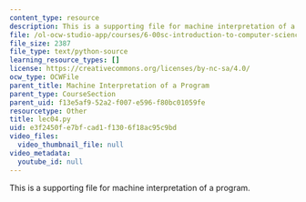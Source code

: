 ```yaml
---
content_type: resource
description: This is a supporting file for machine interpretation of a program.
file: /ol-ocw-studio-app/courses/6-00sc-introduction-to-computer-science-and-programming-spring-2011/e3f2450fe7bfcad1f1306f18ac95c9bd_lec04.py
file_size: 2387
file_type: text/python-source
learning_resource_types: []
license: https://creativecommons.org/licenses/by-nc-sa/4.0/
ocw_type: OCWFile
parent_title: Machine Interpretation of a Program
parent_type: CourseSection
parent_uid: f13e5af9-52a2-f007-e596-f80bc01059fe
resourcetype: Other
title: lec04.py
uid: e3f2450f-e7bf-cad1-f130-6f18ac95c9bd
video_files:
  video_thumbnail_file: null
video_metadata:
  youtube_id: null
---
```

This is a supporting file for machine interpretation of a program.